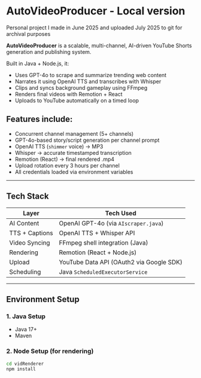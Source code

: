 # AutoVideoProducer - Local version

Personal project I made in June 2025 and uploaded July 2025 to git for archival purposes 

**AutoVideoProducer** is a scalable, multi-channel, AI-driven YouTube Shorts generation and publishing system.

Built in Java + Node.js, it:
- Uses GPT-4o to scrape and summarize trending web content
- Narrates it using OpenAI TTS and transcribes with Whisper
- Clips and syncs background gameplay using FFmpeg
- Renders final videos with Remotion + React
- Uploads to YouTube automatically on a timed loop

## Features include:

- Concurrent channel management (5+ channels)
-  GPT-4o-based story/script generation per channel prompt
-  OpenAI TTS (`shimmer` voice) → MP3
-  Whisper → accurate timestamped transcription
- Remotion (React) → final rendered .mp4
- Upload rotation every 3 hours per channel
- All credentials loaded via environment variables

---

## Tech Stack

| Layer         | Tech Used |
|---------------|-----------|
| AI Content    | OpenAI GPT-4o (via `AIscraper.java`)  
| TTS + Captions| OpenAI TTS + Whisper API  
| Video Syncing | FFmpeg shell integration (Java)  
| Rendering     | Remotion (React + Node.js)  
| Upload        | YouTube Data API (OAuth2 via Google SDK)  
| Scheduling    | Java `ScheduledExecutorService`  

---

## Environment Setup

### 1. Java Setup
- Java 17+
- Maven

### 2. Node Setup (for rendering)
```bash
cd vidRenderer
npm install
